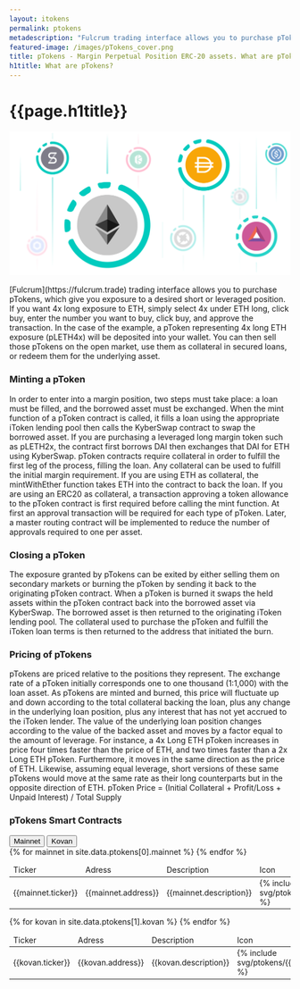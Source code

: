 ```yaml
---
layout: itokens
permalink: ptokens
metadescription: "Fulcrum trading interface allows you to purchase pTokens, ERC-20 assets which give you exposure to a desired short or leveraged position. "
featured-image: /images/pTokens_cover.png
title: pTokens - Margin Perpetual Position ERC-20 assets. What are pTokens?
h1title: What are pTokens?
---
```

<div class="container container-md post-content">
    <h1 class="fw-800 fs-46 lh-120 color-black text-center mb-20 mt-70 mt-sm-30 fs-sm-32">{{page.h1title}}</h1>
    <img src="/images/pTokens_cover.png" alt="pTokens" title="pTokens">
    <p>[Fulcrum](https://fulcrum.trade) trading interface allows you to purchase pTokens, which give you exposure to a desired short or leveraged position. If you want 4x long exposure to ETH, simply select 4x under ETH long, click buy, enter the number you want to buy, click buy, and approve the transaction. In the case of the example, a pToken representing 4x long ETH exposure (pLETH4x) will be deposited into your wallet. You can then sell those pTokens on the open market, use them as collateral in secured loans, or redeem them for the underlying asset.</p>
    <h3>Minting a pToken</h3>
    <p>In order to enter into a margin position, two steps must take place: a loan must be filled, and the borrowed asset must be exchanged. When the mint function of a pToken contract is called, it fills a loan using the appropriate iToken lending pool then calls the KyberSwap contract to swap the borrowed asset. If you are purchasing a leveraged long margin token such as pLETH2x, the contract first borrows DAI then exchanges that DAI for ETH using KyberSwap. pToken contracts require collateral in order to fulfill the first leg of the process, filling the loan. Any collateral can be used to fulfill the initial margin requirement. If you are using ETH as collateral, the mintWithEther function takes ETH into the contract to back the loan. If you are using an ERC20 as collateral, a transaction approving a token allowance to the pToken contract is first required before calling the mint function. At first an approval transaction will be required for each type of pToken. Later, a master routing contract will be implemented to reduce the number of approvals required to one per asset.</p>
    <h3>Closing a pToken</h3>
    <p>The exposure granted by pTokens can be exited by either selling them on secondary markets or burning the pToken by sending it back to the originating pToken contract. When a pToken is burned it swaps the held assets within the pToken contract back into the borrowed asset via KyberSwap. The borrowed asset is then returned to the originating iToken lending pool. The collateral used to purchase the pToken and fulfill the iToken loan terms is then returned to the address that initiated the burn.</p>
    <h3>Pricing of pTokens</h3>
    <p>pTokens are priced relative to the positions they represent. The exchange rate of a pToken initially corresponds one to one thousand (1:1,000) with the loan asset. As pTokens are minted and burned, this price will fluctuate up and down according to the total collateral backing the loan, plus any change in the underlying loan position, plus any interest that has not yet accrued to the iToken lender. The value of the underlying loan position changes according to the value of the backed asset and moves by a factor equal to the amount of leverage. For instance, a 4x Long ETH pToken increases in price four times faster than the price of ETH, and two times faster than a 2x Long ETH pToken. Furthermore, it moves in the same direction as the price of ETH. Likewise, assuming equal leverage, short versions of these same pTokens would move at the same rate as their long counterparts but in the opposite direction of ETH. pToken Price = (Initial Collateral + Profit/Loss + Unpaid Interest) / Total Supply</p>
</div>


<div class="container container-xl">
    <h3 class="fs-24 fs-sm-20 fw-700 lh-160 lh-xs-150 mb-15 color-primary text-center mb-30">pTokens Smart Contracts</h3>
    <div class="buttons-tabs-ptokens">
        <button class="tablinks-ptokens active" data-ptokens="mainnet">Mainnet</button>
        <button class="tablinks-ptokens" data-ptokens="kovan">Kovan</button>
    </div>
    <div id="mainnet" class="tabcontent-ptokens active">
        <table class="table-ptokens">
            <thead>
                <tr>
                    <td class="thead-ticker">Ticker</td>
                    <td class="thead-address">Adress</td>
                    <td class="thead-description">Description</td>
                    <td class="thead-icon">Icon</td>
                </tr>
            </thead>
            <tbody>
                {% for mainnet in site.data.ptokens[0].mainnet %}
                    <tr>
                        <td class="ticker">{{mainnet.ticker}}</td>
                        <td class="address">{{mainnet.address}}</td>
                        <td class="description">{{mainnet.description}}</td>
                        <td class="icon">{% include svg/ptokens/{{mainnet.ticker}}.svg %}</td>
                    </tr>
                {% endfor %}
            </tbody>
        </table>
    </div>
    <div id="kovan" class="tabcontent-ptokens">
        <table class="table-ptokens">
            <thead>
                <tr>
                    <td class="thead-ticker">Ticker</td>
                    <td class="thead-address">Adress</td>
                    <td class="thead-description">Description</td>
                    <td class="thead-icon">Icon</td>
                </tr>
            </thead>
            <tbody>
                {% for kovan in site.data.ptokens[1].kovan %}
                    <tr>
                        <td class="ticker">{{kovan.ticker}}</td>
                        <td class="address">{{kovan.address}}</td>
                        <td class="description">{{kovan.description}}</td>
                        <td class="icon">{% include svg/ptokens/{{kovan.ticker}}.svg %}</td>
                    </tr>
                {% endfor %}
            </tbody>
        </table>
    </div>
</div>

